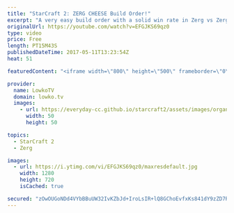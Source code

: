 ```yaml
---
title: "StarCraft 2: ZERG CHEESE Build Order!"
excerpt: "A very easy build order with a solid win rate in Zerg vs Zerg. Subscribe for more videos: http://lowko.tv/youtube More StarCraft 2 guides: https://goo.gl/Njw8ay  The strength of the 15 Hatchery, 14 Extractor and 14 Spawning Pool is the fact that it makes your build order look very \"normal\". Your opponent"
originalUrl: https://youtube.com/watch?v=EFGJKS69qz0
type: video
price: Free
length: PT15M43S
publishedDateTime: 2017-05-11T13:23:54Z
heat: 51

featuredContent: "<iframe width=\"800\" height=\"500\" frameborder=\"0\" src=\"https://www.youtube.com/embed/EFGJKS69qz0\" allow=\"accelerometer; autoplay; encrypted-media; gyroscope; picture-in-picture\" allowfullscreen></iframe>"

provider:
  name: LowkoTV
  domain: lowko.tv
  images:
    - url: https://everyday-cc.github.io/starcraft2/assets/images/organizations/lowko.tv-50x50.jpg
      width: 50
      height: 50

topics:
  - StarCraft 2
  - Zerg

images:
  - url: https://i.ytimg.com/vi/EFGJKS69qz0/maxresdefault.jpg
    width: 1280
    height: 720
    isCached: true

secured: "zOwOUGoNDd4VYbBBuUW32IvKZbJd+IroLsIR+lQ8GChoEvfxKs841dY9zZD7Rbld+1ARYhtfbZ/MlAqPFjj/KoKO6PsWlsDrEjaxwFPlDj144sHfQT/5SfwAt0kN2Mc5ZmxOXQa512VTC7fzq4cgDSQUiOkzD3qQMRs0L8OApBb1kK4ft8ViU/4xpbvPr0kXo+RyJON84qaU5U+5wGCza0g4vXZvfr/iDquJoC1nNEseYifh4BVt3NZD9KUdUUdUU8jFReef7SvM8cY94MEMYGBMSo0U2u+SYxB3AYgwS1vosrc2QHMhx7lCjpyiYU+l3CkTxHBKsqQYCWRQomcYIe+betTRqJ8keEbq4s/RtAeyFZuzRNYVq2aANXAdtxI5Mv8rW7sQjsiRMSFez28sCNU3SvFh8BsI4fjbIBGS8wMIV4BUBD0uai56ggxkiBeP;YolAwvlXgUdr05ZXvSZfKw=="
---
```


